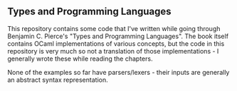 ## Types and Programming Languages ##

This repository contains some code that I've written while going through Benjamin C. Pierce's "Types and Programming Languages". The book itself contains OCaml implementations of various concepts, but the code in this repository is very much so not a translation of those implementations - I generally wrote these while reading the chapters.

None of the examples so far have parsers/lexers - their inputs are generally an abstract syntax representation.
